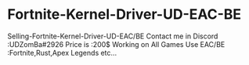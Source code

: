 # Fortnite-Kernel-Driver-UD-EAC-BE
Selling-Fortnite-Kernel-Driver-UD-EAC/BE
Contact me in Discord :UDZomBa#2926
Price is :200$
Working on All Games Use EAC/BE :Fortnite,Rust,Apex Legends etc...
